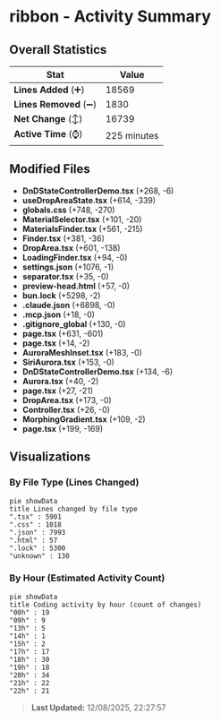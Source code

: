 # ribbon - Activity Summary 

## Overall Statistics

| Stat                   | Value                                                             |
| ---------------------- | ----------------------------------------------------------------- |
| **Lines Added** (➕)   | 18569                                          |
| **Lines Removed** (➖) | 1830                                        |
| **Net Change** (↕)    | 16739                |
| **Active Time** (⌚)   | 225 minutes |


## Modified Files
- **DnDStateControllerDemo.tsx** (+268, -6)
- **useDropAreaState.tsx** (+614, -339)
- **globals.css** (+748, -270)
- **MaterialSelector.tsx** (+101, -20)
- **MaterialsFinder.tsx** (+561, -215)
- **Finder.tsx** (+381, -36)
- **DropArea.tsx** (+601, -138)
- **LoadingFinder.tsx** (+94, -0)
- **settings.json** (+1076, -1)
- **separator.tsx** (+35, -0)
- **preview-head.html** (+57, -0)
- **bun.lock** (+5298, -2)
- **.claude.json** (+6898, -0)
- **.mcp.json** (+18, -0)
- **.gitignore_global** (+130, -0)
- **page.tsx** (+631, -601)
- **page.tsx** (+14, -2)
- **AuroraMeshInset.tsx** (+183, -0)
- **SiriAurora.tsx** (+153, -0)
- **DnDStateControllerDemo.tsx** (+134, -6)
- **Aurora.tsx** (+40, -2)
- **page.tsx** (+27, -21)
- **DropArea.tsx** (+173, -0)
- **Controller.tsx** (+26, -0)
- **MorphingGradient.tsx** (+109, -2)
- **page.tsx** (+199, -169)

## Visualizations

### By File Type (Lines Changed)

```mermaid
pie showData
title Lines changed by file type
".tsx" : 5901
".css" : 1018
".json" : 7993
".html" : 57
".lock" : 5300
"unknown" : 130
```

### By Hour (Estimated Activity Count)

```mermaid
pie showData
title Coding activity by hour (count of changes)
"00h" : 19
"09h" : 9
"13h" : 5
"14h" : 1
"15h" : 2
"17h" : 17
"18h" : 30
"19h" : 18
"20h" : 34
"21h" : 22
"22h" : 21
```


> **Last Updated:** 12/08/2025, 22:27:57